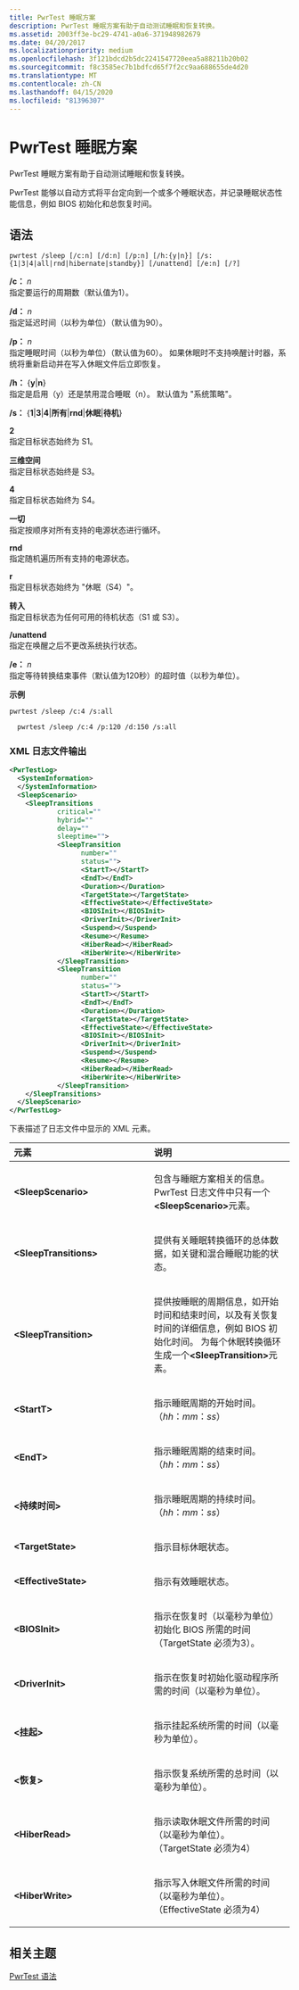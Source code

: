 ```yaml
---
title: PwrTest 睡眠方案
description: PwrTest 睡眠方案有助于自动测试睡眠和恢复转换。
ms.assetid: 2003ff3e-bc29-4741-a0a6-371948982679
ms.date: 04/20/2017
ms.localizationpriority: medium
ms.openlocfilehash: 3f121bdcd2b5dc2241547720eea5a88211b20b02
ms.sourcegitcommit: f8c3585ec7b1bdfcd65f7f2cc9aa688655de4d20
ms.translationtype: MT
ms.contentlocale: zh-CN
ms.lasthandoff: 04/15/2020
ms.locfileid: "81396307"
---
```

# <a name="pwrtest-sleep-scenario"></a>PwrTest 睡眠方案


PwrTest 睡眠方案有助于自动测试睡眠和恢复转换。

PwrTest 能够以自动方式将平台定向到一个或多个睡眠状态，并记录睡眠状态性能信息，例如 BIOS 初始化和总恢复时间。

## <a name="span-idsyntaxspanspan-idsyntaxspanspan-idsyntaxspansyntax"></a><span id="Syntax"></span><span id="syntax"></span><span id="SYNTAX"></span>语法


```
pwrtest /sleep [/c:n] [/d:n] [/p:n] [/h:{y|n}] [/s:{1|3|4|all|rnd|hibernate|standby}] [/unattend] [/e:n] [/?] 
```

<span id="_c_n"></span><span id="_C_N"></span> **/c：** <em>n</em>  
指定要运行的周期数（默认值为1）。

<span id="_d_n"></span><span id="_D_N"></span> **/d：** <em>n</em>  
指定延迟时间（以秒为单位）（默认值为90）。

<span id="_p_n"></span><span id="_P_N"></span> **/p：** <em>n</em>  
指定睡眠时间（以秒为单位）（默认值为60）。 如果休眠时不支持唤醒计时器，系统将重新启动并在写入休眠文件后立即恢复。

<span id="_h_yn"></span><span id="_H_YN"></span> **/h：** {**y**|**n**}  
指定是启用（y）还是禁用混合睡眠（n）。 默认值为 "系统策略"。

<span id="_s_134allrndhibernatestandby"></span><span id="_S_134ALLRNDHIBERNATESTANDBY"></span> **/s：** {**1**|**3**|**4**|**所有**|**rnd**|**休眠**|**待机**}  

<span id="1"></span>**2**  
指定目标状态始终为 S1。

<span id="3"></span>**三维空间**  
指定目标状态始终是 S3。

<span id="4"></span>**4**  
指定目标状态始终为 S4。

<span id="all"></span><span id="ALL"></span>**一切**  
指定按顺序对所有支持的电源状态进行循环。

<span id="rnd"></span><span id="RND"></span>**rnd**  
指定随机遍历所有支持的电源状态。

<span id="hibernate"></span><span id="HIBERNATE"></span>**r**  
指定目标状态始终为 "休眠（S4）"。

<span id="standby"></span><span id="STANDBY"></span>**转入**  
指定目标状态为任何可用的待机状态（S1 或 S3）。

<span id="_unattend____"></span><span id="_UNATTEND____"></span> **/unattend**   
指定在唤醒之后不更改系统执行状态。

<span id="_e_n"></span><span id="_E_N"></span> **/e：** <em>n</em>  
指定等待转换结束事件（默认值为120秒）的超时值（以秒为单位）。

**示例**

```
pwrtest /sleep /c:4 /s:all 
```

```
  pwrtest /sleep /c:4 /p:120 /d:150 /s:all
```

### <a name="span-idxml_log_file_outputspanspan-idxml_log_file_outputspanspan-idxml_log_file_outputspanxml-log-file-output"></a><span id="XML_log_file_output"></span><span id="xml_log_file_output"></span><span id="XML_LOG_FILE_OUTPUT"></span>XML 日志文件输出

```XML
<PwrTestLog>
  <SystemInformation>
  </SystemInformation>
  <SleepScenario> 
    <SleepTransitions 
            critical="" 
            hybrid="" 
            delay="" 
            sleeptime=""> 
            <SleepTransition 
                  number="" 
                  status=""> 
                  <StartT></StartT> 
                  <EndT></EndT> 
                  <Duration></Duration> 
                  <TargetState></TargetState> 
                  <EffectiveState></EffectiveState> 
                  <BIOSInit></BIOSInit> 
                  <DriverInit></DriverInit> 
                  <Suspend></Suspend> 
                  <Resume></Resume> 
                  <HiberRead></HiberRead> 
                  <HiberWrite></HiberWrite> 
            </SleepTransition> 
            <SleepTransition 
                  number="" 
                  status=""> 
                  <StartT></StartT> 
                  <EndT></EndT> 
                  <Duration></Duration> 
                  <TargetState></TargetState> 
                  <EffectiveState></EffectiveState> 
                  <BIOSInit></BIOSInit> 
                  <DriverInit></DriverInit> 
                  <Suspend></Suspend> 
                  <Resume></Resume> 
                  <HiberRead></HiberRead> 
                  <HiberWrite></HiberWrite> 
            </SleepTransition> 
    </SleepTransitions> 
  </SleepScenario> 
</PwrTestLog> 
```

下表描述了日志文件中显示的 XML 元素。

<table>
<colgroup>
<col width="50%" />
<col width="50%" />
</colgroup>
<thead>
<tr class="header">
<th align="left">元素</th>
<th align="left">说明</th>
</tr>
</thead>
<tbody>
<tr class="odd">
<td align="left"><strong>&lt;SleepScenario&gt;</strong></td>
<td align="left"><p>包含与睡眠方案相关的信息。 PwrTest 日志文件中只有一个<strong>&lt;SleepScenario&gt;</strong>元素。</p></td>
</tr>
<tr class="even">
<td align="left"><strong>&lt;SleepTransitions&gt;</strong></td>
<td align="left"><p>提供有关睡眠转换循环的总体数据，如关键和混合睡眠功能的状态。</p></td>
</tr>
<tr class="odd">
<td align="left"><strong>&lt;SleepTransition&gt;</strong></td>
<td align="left"><p>提供按睡眠的周期信息，如开始时间和结束时间，以及有关恢复时间的详细信息，例如 BIOS 初始化时间。 为每个休眠转换循环生成一个<strong>&lt;SleepTransition&gt;</strong>元素。</p></td>
</tr>
<tr class="even">
<td align="left"><strong>&lt;StartT&gt;</strong></td>
<td align="left"><p>指示睡眠周期的开始时间。 （<em>hh</em>：<em>mm</em>：<em>ss</em>）</p></td>
</tr>
<tr class="odd">
<td align="left"><strong>&lt;EndT&gt;</strong></td>
<td align="left"><p>指示睡眠周期的结束时间。 （<em>hh</em>：<em>mm</em>：<em>ss</em>）</p></td>
</tr>
<tr class="even">
<td align="left"><strong>&lt;持续时间&gt;</strong></td>
<td align="left"><p>指示睡眠周期的持续时间。 （<em>hh</em>：<em>mm</em>：<em>ss</em>）</p></td>
</tr>
<tr class="odd">
<td align="left"><strong>&lt;TargetState&gt;</strong></td>
<td align="left"><p>指示目标休眠状态。</p></td>
</tr>
<tr class="even">
<td align="left"><strong>&lt;EffectiveState&gt;</strong></td>
<td align="left"><p>指示有效睡眠状态。</p></td>
</tr>
<tr class="odd">
<td align="left"><strong>&lt;BIOSInit&gt;</strong></td>
<td align="left"><p>指示在恢复时（以毫秒为单位）初始化 BIOS 所需的时间（TargetState 必须为3）。</p></td>
</tr>
<tr class="even">
<td align="left"><strong>&lt;DriverInit&gt;</strong></td>
<td align="left"><p>指示在恢复时初始化驱动程序所需的时间（以毫秒为单位）。</p></td>
</tr>
<tr class="odd">
<td align="left"><strong>&lt;挂起&gt;</strong></td>
<td align="left"><p>指示挂起系统所需的时间（以毫秒为单位）。</p></td>
</tr>
<tr class="even">
<td align="left"><strong>&lt;恢复&gt;</strong></td>
<td align="left"><p>指示恢复系统所需的总时间（以毫秒为单位）。</p></td>
</tr>
<tr class="odd">
<td align="left"><strong>&lt;HiberRead&gt;</strong></td>
<td align="left"><p>指示读取休眠文件所需的时间（以毫秒为单位）。 （TargetState 必须为4）</p></td>
</tr>
<tr class="even">
<td align="left"><strong>&lt;HiberWrite&gt;</strong></td>
<td align="left"><p>指示写入休眠文件所需的时间（以毫秒为单位）。 （EffectiveState 必须为4）</p></td>
</tr>
</tbody>
</table>



## <a name="span-idrelated_topicsspanrelated-topics"></a><span id="related_topics"></span>相关主题


[PwrTest 语法](pwrtest-syntax.md)










